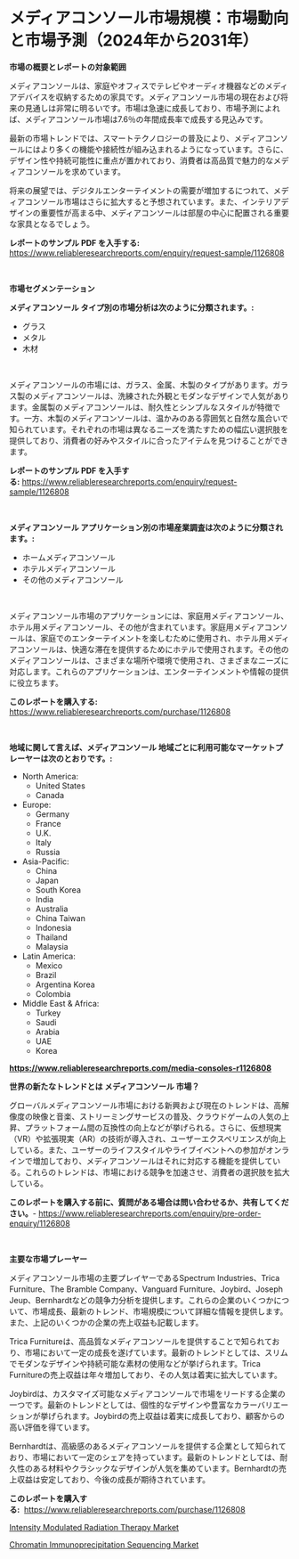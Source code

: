 <p><h1>メディアコンソール市場規模：市場動向と市場予測（2024年から2031年）</h1></p><p><strong>市場の概要とレポートの対象範囲</strong></p>
<p><p>メディアコンソールは、家庭やオフィスでテレビやオーディオ機器などのメディアデバイスを収納するための家具です。メディアコンソール市場の現在および将来の見通しは非常に明るいです。市場は急速に成長しており、市場予測によれば、メディアコンソール市場は7.6％の年間成長率で成長する見込みです。</p><p>最新の市場トレンドでは、スマートテクノロジーの普及により、メディアコンソールにはより多くの機能や接続性が組み込まれるようになっています。さらに、デザイン性や持続可能性に重点が置かれており、消費者は高品質で魅力的なメディアコンソールを求めています。</p><p>将来の展望では、デジタルエンターテイメントの需要が増加するにつれて、メディアコンソール市場はさらに拡大すると予想されています。また、インテリアデザインの重要性が高まる中、メディアコンソールは部屋の中心に配置される重要な家具となるでしょう。</p></p>
<p><strong>レポートのサンプル PDF を入手する:</strong> <a href="https://www.reliableresearchreports.com/enquiry/request-sample/1126808">https://www.reliableresearchreports.com/enquiry/request-sample/1126808</a></p>
<p>&nbsp;</p>
<p><strong>市場セグメンテーション</strong></p>
<p><strong>メディアコンソール タイプ別の市場分析は次のように分類されます。:</strong></p>
<p><ul><li>グラス</li><li>メタル</li><li>木材</li></ul></p>
<p>&nbsp;</p>
<p><p>メディアコンソールの市場には、ガラス、金属、木製のタイプがあります。ガラス製のメディアコンソールは、洗練された外観とモダンなデザインで人気があります。金属製のメディアコンソールは、耐久性とシンプルなスタイルが特徴です。一方、木製のメディアコンソールは、温かみのある雰囲気と自然な風合いで知られています。それぞれの市場は異なるニーズを満たすための幅広い選択肢を提供しており、消費者の好みやスタイルに合ったアイテムを見つけることができます。</p></p>
<p><strong>レポートのサンプル PDF を入手する:</strong>&nbsp;<a href="https://www.reliableresearchreports.com/enquiry/request-sample/1126808">https://www.reliableresearchreports.com/enquiry/request-sample/1126808</a></p>
<p>&nbsp;</p>
<p><strong> メディアコンソール アプリケーション別の市場産業調査は次のように分類されます。:</strong></p>
<p><ul><li>ホームメディアコンソール</li><li>ホテルメディアコンソール</li><li>その他のメディアコンソール</li></ul></p>
<p>&nbsp;</p>
<p><p>メディアコンソール市場のアプリケーションには、家庭用メディアコンソール、ホテル用メディアコンソール、その他が含まれています。家庭用メディアコンソールは、家庭でのエンターテイメントを楽しむために使用され、ホテル用メディアコンソールは、快適な滞在を提供するためにホテルで使用されます。その他のメディアコンソールは、さまざまな場所や環境で使用され、さまざまなニーズに対応します。これらのアプリケーションは、エンターテインメントや情報の提供に役立ちます。</p></p>
<p><strong>このレポートを購入する:</strong>&nbsp; <a href="https://www.reliableresearchreports.com/purchase/1126808">https://www.reliableresearchreports.com/purchase/1126808</a></p>
<p>&nbsp;</p>
<p><strong>地域に関して言えば、メディアコンソール 地域ごとに利用可能なマーケットプレーヤーは次のとおりです。:</strong></p>
<p><ul>
    <li>
        North America:
        <ul>
            <li>United States</li>
            <li>Canada</li>
        </ul>
    </li>
    <li>
        Europe:
        <ul>
            <li>Germany</li>
            <li>France</li>
            <li>U.K.</li>
            <li>Italy</li>
            <li>Russia</li>
        </ul>
    </li>
    <li>
        Asia-Pacific:
        <ul>
            <li>China</li>
            <li>Japan</li>
            <li>South Korea</li>
            <li>India</li>
            <li>Australia</li>
            <li>China Taiwan</li>
            <li>Indonesia</li>
            <li>Thailand</li>
            <li>Malaysia</li>
        </ul>
    </li>
    <li>
        Latin America:
        <ul>
            <li>Mexico</li>
            <li>Brazil</li>
            <li>Argentina Korea</li>
            <li>Colombia</li>
        </ul>
    </li>
    <li>
        Middle East & Africa:
        <ul>
            <li>Turkey</li>
            <li>Saudi</li>
            <li>Arabia</li>
            <li>UAE</li>
            <li>Korea</li>
        </ul>
    </li>
    </ul></p>
<p><strong><a href="https://www.reliableresearchreports.com/media-consoles-r1126808">https://www.reliableresearchreports.com/media-consoles-r1126808</a></strong>&nbsp;</p>
<p><strong>世界の新たなトレンドとは メディアコンソール 市場？</strong></p>
<p><p>グローバルメディアコンソール市場における新興および現在のトレンドは、高解像度の映像と音楽、ストリーミングサービスの普及、クラウドゲームの人気の上昇、プラットフォーム間の互換性の向上などが挙げられる。さらに、仮想現実（VR）や拡張現実（AR）の技術が導入され、ユーザーエクスペリエンスが向上している。また、ユーザーのライフスタイルやライブイベントへの参加がオンラインで増加しており、メディアコンソールはそれに対応する機能を提供している。これらのトレンドは、市場における競争を加速させ、消費者の選択肢を拡大している。</p></p>
<p><strong>このレポートを購入する前に、質問がある場合は問い合わせるか、共有してください。</strong>- <a href="https://www.reliableresearchreports.com/enquiry/pre-order-enquiry/1126808">https://www.reliableresearchreports.com/enquiry/pre-order-enquiry/1126808</a></p>
<p>&nbsp;</p>
<p><strong>主要な市場プレーヤー</strong></p>
<p><p>メディアコンソール市場の主要プレイヤーであるSpectrum Industries、Trica Furniture、The Bramble Company、Vanguard Furniture、Joybird、Joseph Jeup、Bernhardtなどの競争力分析を提供します。これらの企業のいくつかについて、市場成長、最新のトレンド、市場規模について詳細な情報を提供します。また、上記のいくつかの企業の売上収益も記載します。</p><p>Trica Furnitureは、高品質なメディアコンソールを提供することで知られており、市場において一定の成長を遂げています。最新のトレンドとしては、スリムでモダンなデザインや持続可能な素材の使用などが挙げられます。Trica Furnitureの売上収益は年々増加しており、その人気は着実に拡大しています。</p><p>Joybirdは、カスタマイズ可能なメディアコンソールで市場をリードする企業の一つです。最新のトレンドとしては、個性的なデザインや豊富なカラーバリエーションが挙げられます。Joybirdの売上収益は着実に成長しており、顧客からの高い評価を得ています。</p><p>Bernhardtは、高級感のあるメディアコンソールを提供する企業として知られており、市場において一定のシェアを持っています。最新のトレンドとしては、耐久性のある材料やクラシックなデザインが人気を集めています。Bernhardtの売上収益は安定しており、今後の成長が期待されています。</p></p>
<p><strong>このレポートを購入する:</strong>&nbsp;&nbsp;<a href="https://www.reliableresearchreports.com/purchase/1126808">https://www.reliableresearchreports.com/purchase/1126808</a></p>
<p><p><a href="https://github.com/Hazelklievgspy6vdcsmu106w/Market-Research-Report-List-2/blob/main/intensity-modulated-radiation-therapy-market.md">Intensity Modulated Radiation Therapy Market</a></p><p><a href="https://github.com/lubmix/Market-Research-Report-List-2/blob/main/chromatin-immunoprecipitation-sequencing-market.md">Chromatin Immunoprecipitation Sequencing Market</a></p></p>
